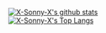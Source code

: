 
[![X-Sonny-X's github stats](https://github-readme-stats.vercel.app/api?username=X-Sonny-X&hide_border=false&thema&show_icons=true&theme=gruvbox)](https://github.com/X-Sonny-X)  
[![X-Sonny-X's Top Langs](https://github-readme-stats.vercel.app/api/top-langs/?username=X-Sonny-X&layout=compact)](https://github.com/anuraghazra/github-readme-stats)  
